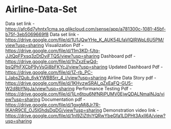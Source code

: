 # Airline-Data-Set
Data set link - https://afc6d7vhntx1cma.sg.qlikcloud.com/sense/app/a781300c-1081-45bf-b75f-3eb5069669f8
Data set link -https://drive.google.com/file/d/1U1JQwYHe_K_AUK54LfaVIQIRWpL6U5PM/view?usp=sharing
Visualization Pdf - https://drive.google.com/file/d/11m3KD-fJtq-JJtQpFPxsq3zDtDviFTQS/view?usp=sharing
Dashboard pdf - https://drive.google.com/file/d/1hZxzEwQd-bsQPhFXCbP9yVsGi8bFKYcJ/view?usp=sharing
Updated Dashboard Pdf - https://drive.google.com/file/d/1Z-rb_PC-LJabsZQub_6vkYWBB5rr_4_i/view?usp=sharing
Airline Data Story pdf - https://drive.google.com/file/d/1KHvzwSRAI_qZxEaFQ-GU5-W2d8bYNgJa/view?usp=sharing
Performance Testing Pdf - https://drive.google.com/file/d/1jLn6tou6NfNRiPUMV0EjwQDALNmaINJq/view?usp=sharing
Documentation pdf - https://drive.google.com/file/d/1gxgMj8Jr7R-lKAhR9CE_OJ5lGhdsDqDG/view?usp=sharing
Demonstration video link - https://drive.google.com/file/d/1nI9ZiZthiYQRwYbeGfa1LDPHt3AxlI6A/view?usp=sharing 
